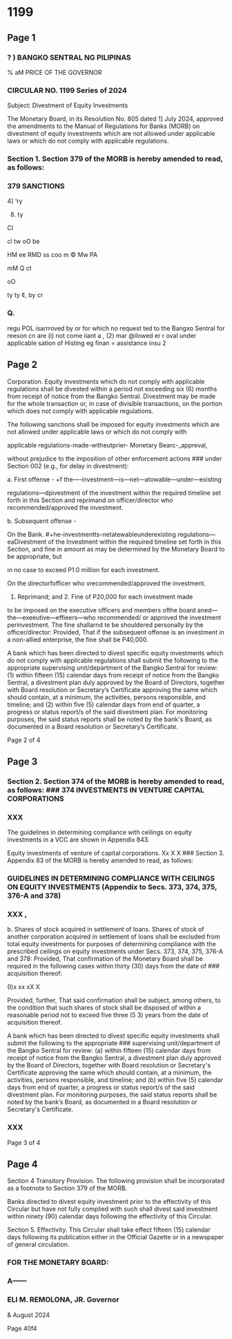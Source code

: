 # 1199

## Page 1

### ? ) BANGKO SENTRAL NG PILIPINAS

% aM PRICE OF THE GOVERNOR

### CIRCULAR NO. 1199 Series of 2024

Subject: Divestment of Equity Investments

The Monetary Board, in its Resolution No. 805 dated 1] July 2024, approved the amendments to the Manual of Regulations for Banks (MORB) on divestment of equity investments which are not allowed under applicable laws or which do not comply with applicable regulations.

### Section 1. Section 379 of the MORB is hereby amended to read, as follows:

### 379 SANCTIONS

4] ‘ry

8) ty

Cl

cl tw oO be

HM ee RMD ss coo m © Mw PA

mM Q ct

oO

ty ty ¢, by cr

### Q.

regu POL isarrroved by or for which no request ted to the Bangxo Sentral for reeson cn are (i) not come iiant a , (2) mar @ilowed er r oval under applicable sation of Histing eg finan = assistance insu 2

## Page 2

Corporation. Equity investments which do not comply with applicable regulations shall be divested within a period not exceeding six (6) months from receipt of notice from the Bangko Sentral. Divestment may be made for the whole transaction or, in case of divisible transactions, on the portion which does not comply with applicable regulations.

The following sanctions shall be imposed for equity investments which are not allowed under applicable laws or which do not comply with

applicable regulations-made-witheutprier- Monetary Bearc-_appreval,

without prejudice to the imposition of other enforcement actions ### under Section 002 (e.g., for delay in divestment):

a. First offense - +f the—-investment—is—net—atowable—under—existing

regulations—dpivestment of the investment within the required timeline set forth in this Section and reprimand on officer/director who recommended/approved the investment.

b. Subsequent offense -

On the Bank. #+he-investmentts-netatewableunderexisting regulations—eaDivestment of the Investment within the required timeline set forth in this Section, and fine in amount as may be determined by the Monetary Board to be appropriate, but

in no case to exceed P1.0 million for each investment.

On the directorfofficer who vrecommended/approved the investment.

1. Reprimand; and 2. Fine of P20,000 for each investment made

to be imposed on the executive officers and members ofthe board aned—the—exeeutive—effieers—who recommended/ or approved the investment perinvestment. The fine shallarnd te be shouldered personally by the officer/director: Provided, That if the subsequent offense is an investment in a non-allied enterprise, the fine shall be P40,000.

A bank which has been directed to divest specific equity investments which do not comply with applicable regulations shall submit the following to the appropriate supervising unit/department of the Bangko Sentral for review: (1) within fifteen (15) calendar days from receipt of notice from the Bangko Sentral, a divestment plan duly approved by the Board of Directors, together with Board resolution or Secretary’s Certificate approving the same which should contain, at a minimum, the activities, persons responsible, and timeline; and (2) within five (5) calendar days from end of quarter, a progress or status report/s of the said divestment plan. For monitoring purposes, the said status reports shall be noted by the bank's Board, as documented in a Board resolution or Secretary’s Certificate.

Page 2 of 4

## Page 3

### Section 2. Section 374 of the MORB is hereby amended to read, as follows: ### 374 INVESTMENTS IN VENTURE CAPITAL CORPORATIONS

### XXX

The guidelines in determining compliance with ceilings on equity investments in a VCC are shown in Appendix 843.

Equity investments of venture of capital corporations. Xx X X ### Section 3. Appendix 83 of the MORB is hereby amended to read, as follows:

### GUIDELINES IN DETERMINING COMPLIANCE WITH CEILINGS ON EQUITY INVESTMENTS (Appendix to Secs. 373, 374, 375, 376-A and 378)

### XXX ,

b. Shares of stock acquired in settlement of loans. Shares of stock of another corporation acquired in settlement of loans shall be excluded from total equity investments for purposes of determining compliance with the prescribed ceilings on equity investments under Secs. 373, 374, 375, 376-A and 378: Provided, That confirmation of the Monetary Board shall be required in the following cases within thirty (30) days from the date of ### acquisition thereof:

(I)x xx xX X

Provided, further, That said confirmation shall be subject, among others, to the condition that such shares of stock shall be disposed of within a reasonable period not to exceed five three (5 3) years from the date of acquisition thereof.

A bank which has been directed to divest specific equity investments shall submit the following to the appropriate ### supervising unit/department of the Bangko Sentral for review: (a} within fifteen (15) calendar days from receipt of notice from the Bangko Sentral, a divestment plan duly approved by the Board of Directors, together with Board resolution or Secretary's Certificate approving the same which should contain, at a minimum, the activities, persons responsible, and timeline; and (b) within five (5) calendar days from end of quarter, a progress or status report/s of the said divestment plan. For monitoring purposes, the said status reports shall be noted by the bank’s Board, as documented in a Board resolution or Secretary's Certificate.

### XXX

Page 3 of 4

## Page 4

Section 4 Transitory Provision. The following provision shall be incorporated as a footnote to Section 379 of the MORB.

Banks directed to divest equity investment prior to the effectivity of this Circular but have not fully complied with such shall divest said investment within ninety (90) calendar days following the effectivity of this Circular.

Section 5. Effectivity. This Circular shall take effect fifteen (15) calendar days following its publication either in the Official Gazette or in a newspaper of general circulation.

### FOR THE MONETARY BOARD:

### A——

### ELI M. REMOLONA, JR. Governor

& August 2024

Page 40f4 